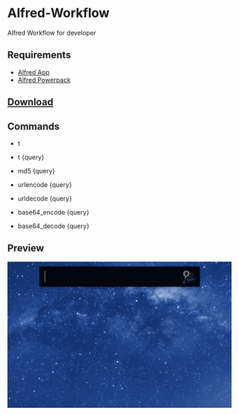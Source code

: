 # Alfred-Workflow
Alfred Workflow for developer

## Requirements
* [Alfred App](https://www.alfredapp.com)
* [Alfred Powerpack](https://www.alfredapp.com/powerpack/)

## [Download](https://github.com/asktao/Alfred-Workflow/releases/download/v0.01/Dtools.alfredworkflow)

## Commands
* t 
* t {query}

* md5 {query}

* urlencode {query}
* urldecode {query}

* base64_encode {query}
* base64_decode {query}

## Preview
![alt text](t.gif)
